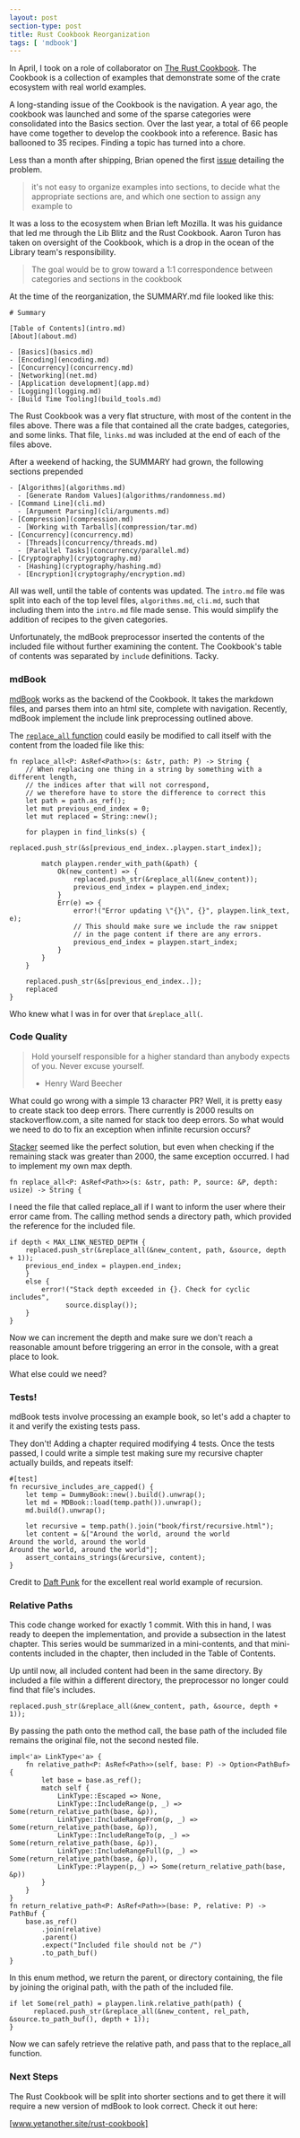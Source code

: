 ```yaml
---
layout: post
section-type: post
title: Rust Cookbook Reorganization
tags: [ 'mdbook']
---
```


In April, I took on a role of collaborator on [The Rust Cookbook].  The Cookbook is a collection of examples that demonstrate some of the crate ecosystem with real world examples.  

A long-standing issue of the Cookbook is the navigation.  A year ago, the cookbook was launched and some of the sparse categories were consolidated into the Basics section.  Over the last year, a total of 66 people have come together to develop the cookbook into a reference.  Basic has ballooned to 35 recipes.  Finding a topic has turned into a chore.

Less than a month after shipping, Brian opened the first [issue] detailing the problem.

> it's not easy to organize examples into sections, to decide what the appropriate sections are, and which one section to assign any example to

It was a loss to the ecosystem when Brian left Mozilla.  It was his guidance that led me through the Lib Blitz and the Rust Cookbook.  Aaron Turon has taken on oversight of the Cookbook, which is a drop in the ocean of the Library team's responsibility.

> The goal would be to grow toward a 1:1 correspondence between categories and sections in the cookbook

At the time of the reorganization, the SUMMARY.md file looked like this:

```
# Summary

[Table of Contents](intro.md)
[About](about.md)

- [Basics](basics.md)
- [Encoding](encoding.md)
- [Concurrency](concurrency.md)
- [Networking](net.md)
- [Application development](app.md)
- [Logging](logging.md)
- [Build Time Tooling](build_tools.md)
```

The Rust Cookbook was a very flat structure, with most of the content in the files above.  There was a file that contained all the crate badges, categories, and some links.  That file, `links.md` was included at the end of each of the files above.

After a weekend of hacking, the SUMMARY had grown, the following sections prepended

```
- [Algorithms](algorithms.md)
  - [Generate Random Values](algorithms/randomness.md)
- [Command Line](cli.md)
  - [Argument Parsing](cli/arguments.md)
- [Compression](compression.md)
  - [Working with Tarballs](compression/tar.md)
- [Concurrency](concurrency.md)
  - [Threads](concurrency/threads.md)
  - [Parallel Tasks](concurrency/parallel.md)
- [Cryptography](cryptography.md)
  - [Hashing](cryptography/hashing.md)
  - [Encryption](cryptography/encryption.md)
  ```

All was well, until the table of contents was updated.  The `intro.md`  file was split into each of the top level files, `algorithms.md`, `cli.md`, such that including them into the `intro.md` file made sense.  This would simplify the addition of recipes to the given categories.

Unfortunately, the mdBook preprocessor inserted the contents of the included file without further examining the content.  The Cookbook's table of contents was separated by `include` definitions.  Tacky.

### mdBook

[mdBook] works as the backend of the Cookbook.  It takes the markdown files, and parses them into an html site, complete with navigation.  Recently, mdBook implement the include link preprocessing outlined above.  

The [`replace_all` function] could easily be modified to call itself with the content from the loaded file like this:

```
fn replace_all<P: AsRef<Path>>(s: &str, path: P) -> String {
    // When replacing one thing in a string by something with a different length,
    // the indices after that will not correspond,
    // we therefore have to store the difference to correct this
    let path = path.as_ref();
    let mut previous_end_index = 0;
    let mut replaced = String::new();

    for playpen in find_links(s) {
        replaced.push_str(&s[previous_end_index..playpen.start_index]);

        match playpen.render_with_path(&path) {
            Ok(new_content) => {
                replaced.push_str(&replace_all(&new_content));
                previous_end_index = playpen.end_index;
            }
            Err(e) => {
                error!("Error updating \"{}\", {}", playpen.link_text, e);
                // This should make sure we include the raw snippet
                // in the page content if there are any errors.
                previous_end_index = playpen.start_index;
            }
        }
    }

    replaced.push_str(&s[previous_end_index..]);
    replaced
}
```

Who knew what I was in for over that `&replace_all(`.

### Code Quality

> Hold yourself responsible for a higher standard than anybody expects of you. Never excuse yourself.
> - Henry Ward Beecher

What could go wrong with a simple 13 character PR?  Well, it is pretty easy to create stack too deep errors.  There currently is 2000 results on stackoverflow.com, a site named for stack too deep errors.  So what would we need to do to fix an exception when  infinite recursion occurs?

[Stacker] seemed like the perfect solution, but even when checking if the remaining stack was greater than 2000, the same exception occurred.  I had to implement my own max depth.

`fn replace_all<P: AsRef<Path>>(s: &str, path: P, source: &P, depth: usize) -> String {`

I need the file that called replace_all if I want to inform the user where their error came from.  The calling method sends a directory path, which provided the reference for the included file.

```
if depth < MAX_LINK_NESTED_DEPTH {
    replaced.push_str(&replace_all(&new_content, path, &source, depth + 1));
    previous_end_index = playpen.end_index;
    }
    else {
        error!("Stack depth exceeded in {}. Check for cyclic includes",
              source.display());
    }
}
```

Now we can increment the depth and make sure we don't reach a reasonable amount before triggering an error in the console, with a great place to look.  

What else could we need?

### Tests!

mdBook tests involve processing an example book, so let's add a chapter to it and verify the existing tests pass.

They don't!  Adding a chapter required modifying 4 tests.  Once the tests passed, I could write a simple test making sure my recursive chapter actually builds, and repeats itself:

```
#[test]
fn recursive_includes_are_capped() {
    let temp = DummyBook::new().build().unwrap();
    let md = MDBook::load(temp.path()).unwrap();
    md.build().unwrap();

    let recursive = temp.path().join("book/first/recursive.html");
    let content = &["Around the world, around the world
Around the world, around the world
Around the world, around the world"];
    assert_contains_strings(&recursive, content);
}
```
Credit to [Daft Punk] for the excellent real world example of recursion.  

### Relative Paths

This code change worked for exactly 1 commit.  With this in hand, I was ready to deepen the implementation, and provide a subsection in the latest chapter.  This series would be summarized in a mini-contents, and that mini-contents included in the chapter, then included in the Table of Contents.

Up until now, all included content had been in the same directory.  By included a file within a different directory, the preprocessor no longer could find that file's includes.

```
replaced.push_str(&replace_all(&new_content, path, &source, depth + 1));
```

By passing the path onto the method call, the base path of the included file remains the original file, not the second nested file.

```
impl<'a> LinkType<'a> {
    fn relative_path<P: AsRef<Path>>(self, base: P) -> Option<PathBuf> {
        let base = base.as_ref();
        match self {
            LinkType::Escaped => None,
            LinkType::IncludeRange(p, _) => Some(return_relative_path(base, &p)),
            LinkType::IncludeRangeFrom(p, _) => Some(return_relative_path(base, &p)),
            LinkType::IncludeRangeTo(p, _) => Some(return_relative_path(base, &p)),
            LinkType::IncludeRangeFull(p, _) => Some(return_relative_path(base, &p)),
            LinkType::Playpen(p,_) => Some(return_relative_path(base, &p))
        }
    }
}
fn return_relative_path<P: AsRef<Path>>(base: P, relative: P) -> PathBuf {
    base.as_ref()
        .join(relative)
        .parent()
        .expect("Included file should not be /")
        .to_path_buf()
}
```

In this enum method, we return the parent, or directory containing, the file by joining the original path, with the path of the included file.

```
if let Some(rel_path) = playpen.link.relative_path(path) {
      replaced.push_str(&replace_all(&new_content, rel_path, &source.to_path_buf(), depth + 1));
}
```

Now we can safely retrieve the relative path, and pass that to the replace_all function.

### Next Steps

The Rust Cookbook will be split into shorter sections and to get there it will require a new version of mdBook to look correct.  Check it out here:

[www.yetanother.site/rust-cookbook]

[The Rust Cookbook]: https://github.com/rust-lang-nursery/rust-cookbook
[issue]: https://github.com/rust-lang-nursery/rust-cookbook/issues/167
[mdBook]: https://github.com/rust-lang-nursery/mdBook
[`replace_all` function]: https://github.com/rust-lang-nursery/mdBook/blob/master/src/preprocess/links.rs#L48-L75
[Stacker]: https://github.com/alexcrichton/stacker/issues/2
[Daft Punk]: https://genius.com/Daft-punk-around-the-world-lyrics
[www.yetanother.site/rust-cookbook]: http://www.yetanother.site/rust-cookbook
